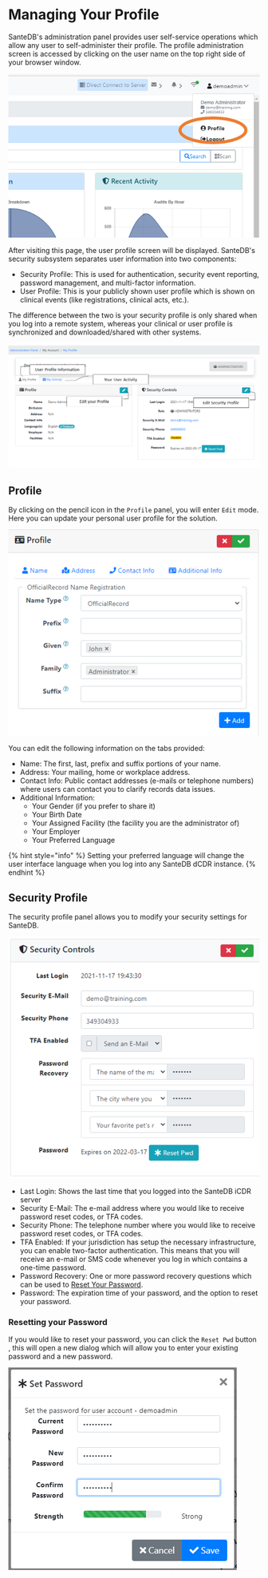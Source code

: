# Managing Your Profile

SanteDB's administration panel provides user self-service operations which allow any user to self-administer their profile. The profile administration screen is accessed by clicking on the user name on the top right side of your browser window.

![](<../../../.gitbook/assets/image (432) (1) (1) (1).png>)

After visiting this page, the user profile screen will be displayed. SanteDB's security subsystem separates user information into two components:

* Security Profile: This is used for authentication, security event reporting, password management, and multi-factor information.
* User Profile: This is your publicly shown user profile which is shown on clinical events (like registrations, clinical acts, etc.).&#x20;

The difference between the two is your security profile is only shared when you log into a remote system, whereas your clinical or user profile is synchronized and downloaded/shared with other systems.

![](<../../../.gitbook/assets/image (417).png>)

## Profile

By clicking on the pencil icon in the `Profile` panel, you will enter `Edit` mode. Here you can update your personal user profile for the solution.

![](<../../../.gitbook/assets/image (435) (1) (1).png>)

You can edit the following information on the tabs provided:

* Name: The first, last, prefix and suffix portions of your name.
* Address: Your mailing, home or workplace address.
* Contact Info: Public contact addresses (e-mails or telephone numbers) where users can contact you to clarify records data issues.
* Additional Information:
  * Your Gender (if you prefer to share it)
  * Your Birth Date
  * Your Assigned Facility (the facility you are the administrator of)
  * Your Employer
  * Your Preferred Language

{% hint style="info" %}
Setting your preferred language will change the user interface language when you log into any SanteDB dCDR instance.
{% endhint %}

## Security Profile

The security profile panel allows you to modify your security settings for SanteDB.

![](<../../../.gitbook/assets/image (428) (1) (1) (1).png>)

* Last Login: Shows the last time that you logged into the SanteDB iCDR server
* Security E-Mail: The e-mail address where you would like to receive password reset codes, or TFA codes.
* Security Phone: The telephone number where you would like to receive password reset codes, or TFA codes.
* TFA Enabled: If your jurisdiction has setup the necessary infrastructure, you can enable two-factor authentication. This means that you will receive an e-mail or SMS code whenever you log in which contains a one-time password.
* Password Recovery: One or more password recovery questions which can be used to [Reset Your Password](logging-in.md#forgot-password).
* Password: The expiration time of your password, and the option to reset your password.

### Resetting your Password

If you would like to reset your password, you can click the `Reset Pwd` button , this will open a new dialog which will allow you to enter your existing password and a new password.

![](<../../../.gitbook/assets/image (433) (1) (1) (1) (1) (1).png>)



